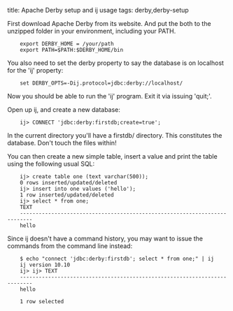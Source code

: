 title: Apache Derby setup and ij usage
tags: derby,derby-setup

First download Apache Derby from its website. And put the both to the unzipped folder in your environment, including your PATH.

		export DERBY_HOME = /your/path
		export PATH=$PATH:$DERBY_HOME/bin

You also need to set the derby property to say the database is on localhost for the 'ij' property:

		set DERBY_OPTS=-Dij.protocol=jdbc:derby://localhost/

Now you should be able to run the 'ij' program. Exit it via issuing 'quit;'.

Open up ij, and create a new database:

		ij> CONNECT 'jdbc:derby:firstdb;create=true';

In the current directory you'll have a firstdb/ directory. This constitutes the database. Don't touch the files within!

You can then create a new simple table, insert a value and print the table using the following usual SQL:


		ij> create table one (text varchar(500));
		0 rows inserted/updated/deleted
		ij> insert into one values ('hello');
		1 row inserted/updated/deleted
		ij> select * from one;
		TEXT                                                                                                                            
		--------------------------------------------------------------------------
		hello

Since ij doesn't have a command history, you may want to issue the commands from the command line instead:

		$ echo "connect 'jdbc:derby:firstdb'; select * from one;" | ij
		ij version 10.10
		ij> ij> TEXT                                                                                                                            
		--------------------------------------------------------------------------
		hello                                                                                                                           

		1 row selected
